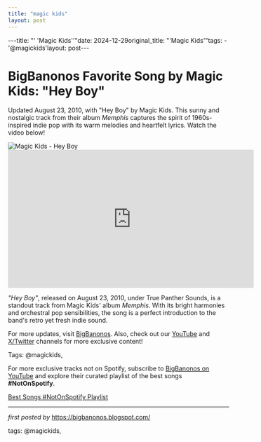 ```yaml
---
title: "magic kids"
layout: post
---
```

---title: "' 'Magic Kids''"date: 2024-12-29original_title: "'Magic Kids'"tags:  - '@magickids'layout: post---<!-- Title of the Post --><h1 >BigBanonos Favorite Song by Magic Kids: "Hey Boy"</h1> <!-- Introductory Text --><p >Updated August 23, 2010, with "Hey Boy" by Magic Kids. This sunny and nostalgic track from their album *Memphis* captures the spirit of 1960s-inspired indie pop with its warm melodies and heartfelt lyrics. Watch the video below!</p> <!-- Featured Image --><div > <img src="https://i.scdn.co/image/ab67616d0000b273d53f42ec51d49bd07044b1bd" alt="Magic Kids - Hey Boy" /></div> <!-- YouTube Video Embed --><div > <iframe width="560" height="315" src="https://www.youtube.com/embed/9aofoBrFNdg" frameborder="0" allowfullscreen></iframe></div> <!-- Song Information --><div > <p><em>"Hey Boy"</em>, released on August 23, 2010, under True Panther Sounds, is a standout track from Magic Kids' album *Memphis*. With its bright harmonies and orchestral pop sensibilities, the song is a perfect introduction to the band's retro yet fresh indie sound.</p></div> <!-- Footer Links --><div > <p>For more updates, visit <a href="https://bigbanonos.blogspot.com/" target="_blank">BigBanonos</a>. Also, check out our <a href="https://www.youtube.com/@BigBanonos" target="_blank">YouTube</a> and <a href="https://x.com/bigbanonos" target="_blank">X/Twitter</a> channels for more exclusive content!</p></div> <!-- Tags --><p >Tags: @magickids,</p><!--Subscribe and Playlist Links--><div>    <p>For more exclusive tracks not on Spotify, subscribe to <a href="https://www.youtube.com/@BigBanonos" target="_blank">BigBanonos on YouTube</a> and explore their curated playlist of the best songs <strong>#NotOnSpotify</strong>.</p>    <p><a href="https://www.youtube.com/playlist?list=PLtuNtuTatqI0kFahUCbtbfenC_ET5O_tr" target="_blank">Best Songs #NotOnSpotify Playlist<br /></a></p></div><hr /><p><em>first posted by</em> <a href="https://bigbanonos.blogspot.com/" rel="noopener" target="_new">https://bigbanonos.blogspot.com/</a></p><p>tags: @magickids,</p>